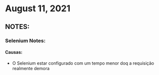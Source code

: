 # August 11, 2021

## NOTES:


### Selenium Notes:

#### Causas:
- O Selenium estar configurado com um tempo menor doq a requisição realmente demora
